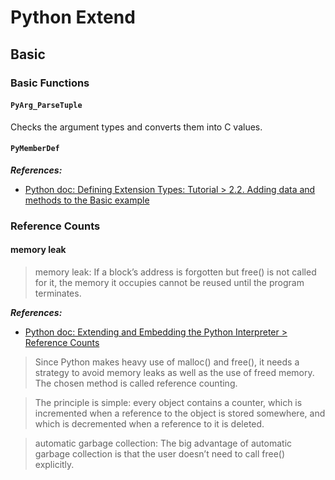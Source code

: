 # Python Extend

## Basic

### Basic Functions

#### `PyArg_ParseTuple`

Checks the argument types and converts them into C values.

#### `PyMemberDef`

***References:***

- [Python doc: Defining Extension Types: Tutorial > 2.2. Adding data and methods to the Basic example](https://docs.python.org/3.7/extending/newtypes_tutorial.html#adding-data-and-methods-to-the-basic-example)

### Reference Counts

#### memory leak

> memory leak: If a block’s address is forgotten but free() is not called for it, the memory it occupies cannot be reused until the program terminates.

***References:***

- [Python doc: Extending and Embedding the Python Interpreter > Reference Counts](https://docs.python.org/3.7/extending/extending.html#reference-counts)

> Since Python makes heavy use of malloc() and free(), it needs a strategy to avoid memory leaks as well as the use of freed memory. The chosen method is called reference counting.

> The principle is simple: every object contains a counter, which is incremented when a reference to the object is stored somewhere, and which is decremented when a reference to it is deleted.

> automatic garbage collection: The big advantage of automatic garbage collection is that the user doesn’t need to call free() explicitly. 